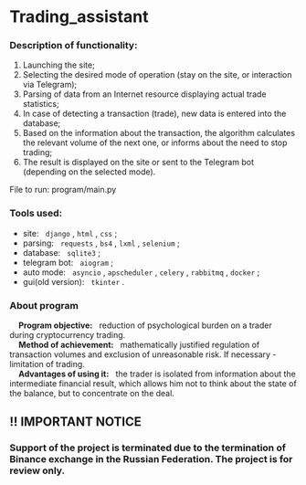 # Trading_assistant
### Description of functionality:
1. Launching the site;
2. Selecting the desired mode of operation (stay on the site, or interaction via Telegram);
3. Parsing of data from an Internet resource displaying actual trade statistics;
4. In case of detecting a transaction (trade), new data is entered into the database;
5. Based on the information about the transaction, the algorithm calculates the relevant volume of the next one, or informs about the need to stop trading;
6. The result is displayed on the site or sent to the Telegram bot (depending on the selected mode).

File to run: program/main.py

### Tools used:
- site: &nbsp; `django` , `html` , `css` ;
- parsing: &nbsp; `requests` , `bs4` , `lxml` , `selenium` ;
- database: &nbsp; `sqlite3` ;
- telegram bot: &nbsp; `aiogram` ;
- auto mode: &nbsp; `asyncio` , `apscheduler` , `celery` , `rabbitmq` , `docker` ;
- gui(old version): &nbsp; `tkinter` .

### About program
&nbsp; &nbsp; __Program objective:__ &nbsp; reduction of psychological burden on a trader during cryptocurrency trading.<br>
  &nbsp; &nbsp; __Method of achievement:__ &nbsp; mathematically justified regulation of transaction volumes and exclusion of unreasonable risk. If necessary - limitation of trading.<br>
  &nbsp; &nbsp; __Advantages of using it:__ &nbsp; the trader is isolated from information about the intermediate financial result, which allows him not to think about the state of the balance, but to concentrate on the deal.

## !! IMPORTANT NOTICE
### Support of the project is terminated due to the termination of Binance exchange in the Russian Federation. The project is for review only.

